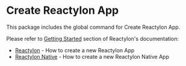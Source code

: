 # Create Reactylon App

This package includes the global command for Create Reactylon App.

Please refer to [Getting Started](https://www.reactylon.com/docs/getting-started) section of Reactylon's documentation:

- [Reactylon](https://www.reactylon.com/docs/getting-started/reactylon) - How to create a new Reactylon App
- [Reactylon Native](https://www.reactylon.com/docs/getting-started/reactylon-native) - How to create a new Reactylon Native App